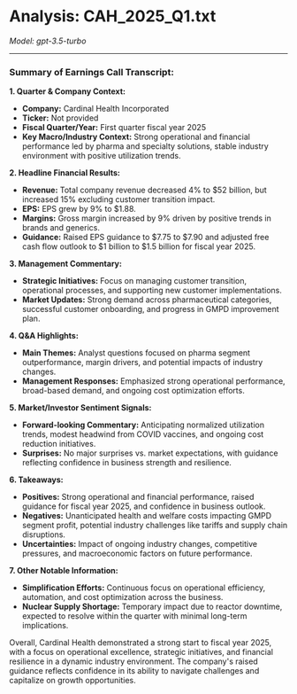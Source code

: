 # Analysis: CAH_2025_Q1.txt

*Model: gpt-3.5-turbo*

---

### Summary of Earnings Call Transcript:

**1. Quarter & Company Context:**
- **Company:** Cardinal Health Incorporated
- **Ticker:** Not provided
- **Fiscal Quarter/Year:** First quarter fiscal year 2025
- **Key Macro/Industry Context:** Strong operational and financial performance led by pharma and specialty solutions, stable industry environment with positive utilization trends.

**2. Headline Financial Results:**
- **Revenue:** Total company revenue decreased 4% to $52 billion, but increased 15% excluding customer transition impact.
- **EPS:** EPS grew by 9% to $1.88.
- **Margins:** Gross margin increased by 9% driven by positive trends in brands and generics.
- **Guidance:** Raised EPS guidance to $7.75 to $7.90 and adjusted free cash flow outlook to $1 billion to $1.5 billion for fiscal year 2025.

**3. Management Commentary:**
- **Strategic Initiatives:** Focus on managing customer transition, operational processes, and supporting new customer implementations.
- **Market Updates:** Strong demand across pharmaceutical categories, successful customer onboarding, and progress in GMPD improvement plan.

**4. Q&A Highlights:**
- **Main Themes:** Analyst questions focused on pharma segment outperformance, margin drivers, and potential impacts of industry changes.
- **Management Responses:** Emphasized strong operational performance, broad-based demand, and ongoing cost optimization efforts.

**5. Market/Investor Sentiment Signals:**
- **Forward-looking Commentary:** Anticipating normalized utilization trends, modest headwind from COVID vaccines, and ongoing cost reduction initiatives.
- **Surprises:** No major surprises vs. market expectations, with guidance reflecting confidence in business strength and resilience.

**6. Takeaways:**
- **Positives:** Strong operational and financial performance, raised guidance for fiscal year 2025, and confidence in business outlook.
- **Negatives:** Unanticipated health and welfare costs impacting GMPD segment profit, potential industry challenges like tariffs and supply chain disruptions.
- **Uncertainties:** Impact of ongoing industry changes, competitive pressures, and macroeconomic factors on future performance.

**7. Other Notable Information:**
- **Simplification Efforts:** Continuous focus on operational efficiency, automation, and cost optimization across the business.
- **Nuclear Supply Shortage:** Temporary impact due to reactor downtime, expected to resolve within the quarter with minimal long-term implications.

Overall, Cardinal Health demonstrated a strong start to fiscal year 2025, with a focus on operational excellence, strategic initiatives, and financial resilience in a dynamic industry environment. The company's raised guidance reflects confidence in its ability to navigate challenges and capitalize on growth opportunities.